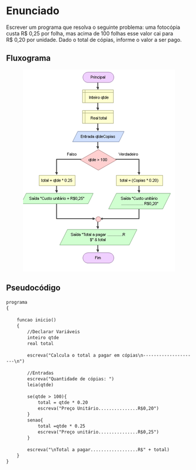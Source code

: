 # Enunciado
Escrever um programa que resolva o seguinte problema: uma fotocópia custa  R$  0,25  por  folha,  mas  acima  de  100  folhas  esse  valor  cai  para  
R$ 0,20 por unidade. Dado o total de cópias, informe o valor a ser pago.

## Fluxograma
<div align="center"><img src="./Capture.PNG"></div>

## Pseudocódigo
```
programa
{
	
	funcao inicio()
	{
		//Declarar Variáveis
		inteiro qtde
		real total

		escreva("Calcula o total a pagar em cópias\n---------------------\n")

		//Entradas
		escreva("Quantidade de cópias: ")
		leia(qtde)

		se(qtde > 100){
			total = qtde * 0.20
			escreva("Preço Unitário...............R$0,20")
		}
		senao{
			total =qtde * 0.25
			escreva("Preço unitário...............R$0,25")
		}

		escreva("\nTotal a pagar..................R$" + total)
	}
}
```
